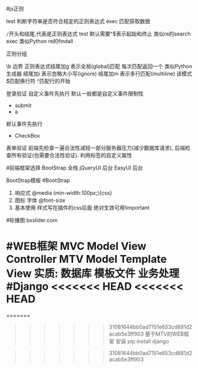 #js正则

test    判断字符串是否符合规定的正则表达式
exec    匹配获取数据

`/`开头和结尾,代表是正则表达式
test 默认需要^$表示起始和终止 类似re的search
exec 类似Python re的findall

正则分组

\b  边界
正则表达式结尾加g 表示全局(global)匹配 每次匹配返回一个 类似Python生成器
结尾加i    表示忽略大小写(ignore)
结尾加m    表示多行匹配(multiline) 该模式$匹配换行符 ^匹配行的开始

登录验证
自定义事件先执行 默认一般都是自定义事件限制性

- submit
- a

默认事件先执行

- CheckBox

表单验证
前端先检查一遍合法性减轻一部分服务器压力(减少数据库请求), 后端检查所有验证(也需要合法性验证).
利用标签的自定义属性

#前端框架选择
BootStrap   全栈
jQueryUI    后台
EasyUI   后台

BootStrap模板
#BootStrap
1. 响应式
    @media (min-width:100px;){css}
2. 图标 字体
    @font-size
3. 基本使用
    样式写在插件的css后面 绝对生效可用!important

#轮播图
bxslider.com

#WEB框架
MVC Model View Controller
MTV Model Template View
实质: 数据库    模板文件    业务处理
#Django
<<<<<<< HEAD
<<<<<<< HEAD
=======
=======
>>>>>>> 31081644bb0ad7151e653cd881d2acab5e3ff903
基于MTV的WEB框架
安装
pip install django


>>>>>>> 31081644bb0ad7151e653cd881d2acab5e3ff903
